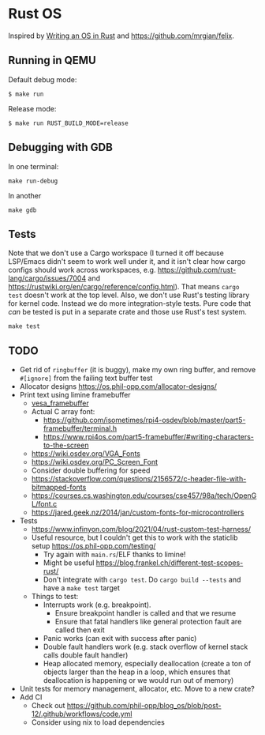 # Rust OS

Inspired by [Writing an OS in Rust](https://os.phil-opp.com/) and <https://github.com/mrgian/felix>.

## Running in QEMU

Default debug mode:

```
$ make run
```

Release mode:

```
$ make run RUST_BUILD_MODE=release
```


## Debugging with GDB

In one terminal:

```
make run-debug
```

In another

```
make gdb
```

## Tests

Note that we don't use a Cargo workspace (I turned it off because LSP/Emacs
didn't seem to work well under it, and it isn't clear how cargo configs should
work across workspaces, e.g. <https://github.com/rust-lang/cargo/issues/7004>
and <https://rustwiki.org/en/cargo/reference/config.html>). That means `cargo
test` doesn't work at the top level. Also, we don't use Rust's testing library
for kernel code. Instead we do more integration-style tests. Pure code that
_can_ be tested is put in a separate crate and those use Rust's test system.

```
make test
```

## TODO

- Get rid of `ringbuffer` (it is buggy), make my own ring buffer, and remove `#[ignore]` from the failing text buffer test
- Allocator designs <https://os.phil-opp.com/allocator-designs/>
- Print text using limine framebuffer
  - [vesa_framebuffer](./vesa_framebuffer)
  - Actual C array font:
    - <https://github.com/isometimes/rpi4-osdev/blob/master/part5-framebuffer/terminal.h>
    - <https://www.rpi4os.com/part5-framebuffer/#writing-characters-to-the-screen>
  - <https://wiki.osdev.org/VGA_Fonts>
  - <https://wiki.osdev.org/PC_Screen_Font>
  - Consider double buffering for speed
  - <https://stackoverflow.com/questions/2156572/c-header-file-with-bitmapped-fonts>
  - <https://courses.cs.washington.edu/courses/cse457/98a/tech/OpenGL/font.c>
  - <https://jared.geek.nz/2014/jan/custom-fonts-for-microcontrollers>
- Tests
  - <https://www.infinyon.com/blog/2021/04/rust-custom-test-harness/>
  - Useful resource, but I couldn't get this to work with the staticlib setup <https://os.phil-opp.com/testing/>
    - Try again with `main.rs`/ELF thanks to limine!
    - Might be useful <https://blog.frankel.ch/different-test-scopes-rust/>
    - Don't integrate with `cargo test`. Do `cargo build --tests` and have a `make test` target
  - Things to test:
    - Interrupts work (e.g. breakpoint).
      - Ensure breakpoint handler is called and that we resume
      - Ensure that fatal handlers like general protection fault are called then exit
    - Panic works (can exit with success after panic)
    - Double fault handlers work (e.g. stack overflow of kernel stack calls double fault handler)
    - Heap allocated memory, especially deallocation (create a ton of objects larger than the heap in a loop, which ensures that deallocation is happening or we would run out of memory)
- Unit tests for memory management, allocator, etc. Move to a new crate?
- Add CI
  - Check out <https://github.com/phil-opp/blog_os/blob/post-12/.github/workflows/code.yml>
  - Consider using nix to load dependencies
